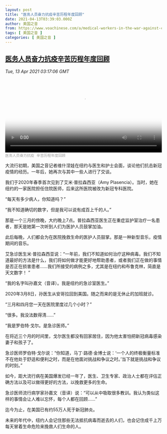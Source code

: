 ```yaml
---
layout: post
title: "医务人员奋力抗疫辛苦历程年度回顾"
date: 2021-04-13T03:39:03.000Z
author: 美国之音
from: https://www.voachinese.com/a/medical-workers-in-the-war-against-covid-look-back-at-2020-20210412/5850445.html
tags: [ 美国之音 ]
categories: [ 美国之音 ]
---
```

<!--1618285143000-->
[医务人员奋力抗疫辛苦历程年度回顾](https://www.voachinese.com/a/medical-workers-in-the-war-against-covid-look-back-at-2020-20210412/5850445.html)
------

<div>
<div><i>Tue, 13 Apr 2021 03:17:06 GMT</i></div><video poster="https://images.weserv.nl?url=gdb.voanews.com/7ff7f3fc-38b8-4552-b4be-6cfc055c0578_tv_r1_s_w900.jpg" src="https://av.voanews.com/Videoroot/Pangeavideo/2021/04/7/7f/7ff7f3fc-38b8-4552-b4be-6cfc055c0578_240p.mp4" style="width:100%" controls></video><div><small style="color: #999;">医务人员奋力抗疫   辛苦历程年度回顾</small></div><p>大流行初期，美国之音记者维什涅娃在纽约与医生和护士会面，谈论他们抗击新冠疫情的经历。一年后，她再次与其中一些人进行了交谈。</p><p>我们于2020年春季首次见到了艾米·普拉森西亚（Amy Plasencia）。当时，她在纽约的一家医院担任住院医师，后来这所医院被改为新冠专科医院。</p><p>“每天有多少病人，你知道吗？”</p><p>“我不知道确切的数字，但是我可以说有成百上千的人。”</p><p>那是一个三月的傍晚，大约晚上7点。普拉森西亚医生正在重症监护室治疗一名患者，那天是她第一次听到人们为医护人员鼓掌加油。</p><p>此后每晚，人们都会为在医院挽救生命的医护人员鼓掌。那是一种新型音乐，疫情期间的音乐。</p><p>艾急诊医生米·普拉森西亚说：“一年前，我们不知道如何治疗这种病毒。我们不知道最好的方法是什么，我们将如何做才能更好地帮助患者，或者我们正在做的事情是否正在损害患者……我们所接受的病例之多，尤其是在纽约和布鲁克林，简直是天文数字！ ”</p><p>“我的名字叫孙嘉文（音译）。我是纽约的急诊室医生。”</p><p>2020年3月8日，孙医生从安哥拉回到美国。随之而来的是无休止的加班就诊。</p><p>“三月和四月您一天在医院里度过几个小时？”</p><p>“很多。我没法数得清……”</p><p>“我是罗伯特·戈尔。是急诊医师。”</p><p>在将近三个月的时间里，戈尔医生都没有回家居住，因为他太害怕把新冠病毒感染妻子和孩子了。</p><p>急诊医师罗伯特·戈尔说：“你知道，马丁·路德·金博士说：‘一个人的终极衡量标准不在他处于舒适和便利之时，而是在他面对挑战和争议之时。’当下就是挑战和争议的时刻。”</p><p>如今，距大流行病在美国爆发已经一年了，医生、卫生专家、政治人士都在评估正确方法以及可以做得更好的方法，以挽救更多的生命。</p><p>急诊医师流行病学家孙嘉文（音译）说：“可以从中吸取很多教训。我认为类似这样的事情会让人难以忘怀，每个人都在回顾……”</p><p>迄今为止，在美国已有约55万人死于新冠肺炎。</p><p>未来的年代中，纽约人会记住那些无法抵抗病毒而逝去的人们，也会记住成千上万每天冒着生命危险来挽救人们生命的人。</p>
</div>
